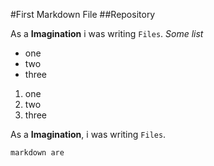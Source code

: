 #First Markdown File
##Repository

As a **Imagination** i was writing `Files`.
*Some list*
- one
- two
- three
1. one
2. two
3. three

As a **Imagination**, i was writing `Files`.
```
markdown are
```